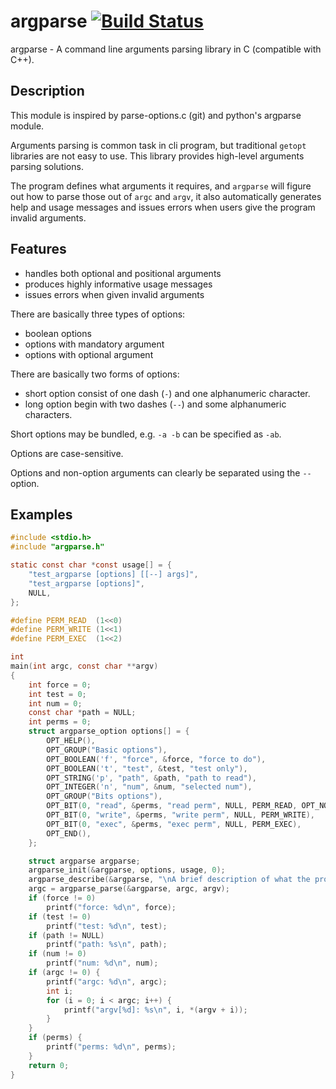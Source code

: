 # argparse [![Build Status](https://travis-ci.org/cofyc/argparse.png)](https://travis-ci.org/cofyc/argparse)

argparse - A command line arguments parsing library in C (compatible with C++).

## Description

This module is inspired by parse-options.c (git) and python's argparse
module.

Arguments parsing is common task in cli program, but traditional `getopt`
libraries are not easy to use. This library provides high-level arguments
parsing solutions.

The program defines what arguments it requires, and `argparse` will figure
out how to parse those out of `argc` and `argv`, it also automatically
generates help and usage messages and issues errors when users give the
program invalid arguments.

## Features

 - handles both optional and positional arguments
 - produces highly informative usage messages
 - issues errors when given invalid arguments

There are basically three types of options:

 - boolean options
 - options with mandatory argument
 - options with optional argument

There are basically two forms of options:

 - short option consist of one dash (`-`) and one alphanumeric character.
 - long option begin with two dashes (`--`) and some alphanumeric characters.

Short options may be bundled, e.g. `-a -b` can be specified as `-ab`.

Options are case-sensitive.

Options and non-option arguments can clearly be separated using the `--` option.

## Examples

```c
#include <stdio.h>
#include "argparse.h"

static const char *const usage[] = {
    "test_argparse [options] [[--] args]",
    "test_argparse [options]",
    NULL,
};

#define PERM_READ  (1<<0)
#define PERM_WRITE (1<<1)
#define PERM_EXEC  (1<<2)

int
main(int argc, const char **argv)
{
    int force = 0;
    int test = 0;
    int num = 0;
    const char *path = NULL;
    int perms = 0;
    struct argparse_option options[] = {
        OPT_HELP(),
        OPT_GROUP("Basic options"),
        OPT_BOOLEAN('f', "force", &force, "force to do"),
        OPT_BOOLEAN('t', "test", &test, "test only"),
        OPT_STRING('p', "path", &path, "path to read"),
        OPT_INTEGER('n', "num", &num, "selected num"),
        OPT_GROUP("Bits options"),
        OPT_BIT(0, "read", &perms, "read perm", NULL, PERM_READ, OPT_NONEG),
        OPT_BIT(0, "write", &perms, "write perm", NULL, PERM_WRITE),
        OPT_BIT(0, "exec", &perms, "exec perm", NULL, PERM_EXEC),
        OPT_END(),
    };

    struct argparse argparse;
    argparse_init(&argparse, options, usage, 0);
    argparse_describe(&argparse, "\nA brief description of what the program does and how it works.", "\nAdditional description of the program after the description of the arguments.");
    argc = argparse_parse(&argparse, argc, argv);
    if (force != 0)
        printf("force: %d\n", force);
    if (test != 0)
        printf("test: %d\n", test);
    if (path != NULL)
        printf("path: %s\n", path);
    if (num != 0)
        printf("num: %d\n", num);
    if (argc != 0) {
        printf("argc: %d\n", argc);
        int i;
        for (i = 0; i < argc; i++) {
            printf("argv[%d]: %s\n", i, *(argv + i));
        }
    }
    if (perms) {
        printf("perms: %d\n", perms);
    }
    return 0;
}
```

